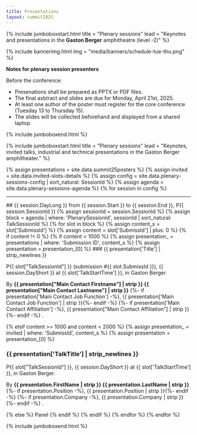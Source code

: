 ```yaml
---
title: Presentations
layout: summit2025
---
```


{% include jumboboxstart.html 
    title = "Plenary sessions"
    lead = "Keynotes and presentations in the <b>Gaston Berger</b> amphitheatre (level -2)"
%}

{% include bannerimg.html
    img = "media/banners/schedule-tue-thu.png"
%}


**Notes for plenary session presenters**

Before the conference:
 - Presenations shall be prepared as PPTX or PDF files.
 - The final asbtract and slides are due for Monday, April 21st, 2025.
 - At least one author of the poster must register for the core
   conference (Tuesday 13 to Thursday 15).
 - The slides will be collected beforehand and displayed from a shared
   laptop.

{% include jumboboxend.html %}

{% include jumboboxstart.html 
    title = "Plenary sessions"
    lead =  "Keynotes, invited talks, industrial and technical presentations in the Gaston Berger amphitheater."
%}

{% assign presentations = site.data.summit25posters %}
{% assign invited = site.data.invited-slots-details %}
{% assign config  = site.data.plenary-sessions-config | sort_natural: SessionId %}
{% assign agenda  = site.data.plenary-sessions-agenda %}
{% for session in config %}
<hr>
## {{ session.DayLong }} from {{ session.Start }} to {{ session.End }}, P{{ session.SessionId }}
{% assign sessionId = session.SessionId %}
{% assign block = agenda | where: 'PlenarySessionId', sessionId | sort_natural: TalkSessionId %}
{% for slot in block %}
{% assign content_s = slot['SubmissId'] %}
{% assign content   = slot['SubmissId'] | plus: 0 %}
{% if content != 0 %}
{% if content < 1000 %}
{% assign presentation_ = presentations | where: 'Submission ID', content_s %}
{% assign presentation  = presentation_[0] %}
### {{ presentation['Title'] | strip_newlines }}

P{{ slot["TalkSessionId"] }} (submission \#{{ slot.SubmissId }}), {{ session.DayShort  }} at {{ slot['TalkStartTime'] }}, in Gaston Berger.

By **{{ presentation["Main Contact Firstname"] | strip }} {{ presentation["Main Contact Lastname"] | strip }}**
{%- if presentation['Main Contact Job Function'] -%}, {{ presentation['Main Contact Job Function'] | strip }}{%- endif -%}
{%- if presentation['Main Contact Affiliation']  -%}, {{ presentation["Main Contact Affiliation"]  | strip }}{%- endif -%}
.

{% elsif content >= 1000 and content < 2000 %}
{% assign presentation_ = invited | where: 'SubmissId', content_s %}
{% assign presentation  = presentation_[0] %}
### {{ presentation['TalkTitle'] | strip_newlines }}

P{{ slot["TalkSessionId"] }}, {{ session.DayShort  }} at {{ slot['TalkStartTime'] }}, in Gaston Berger.

By **{{ presentation.FirstName | strip }} {{ presentation.LastName | strip }}**
{%- if presentation.Position -%}, {{ presentation.Position | strip }}{%- endif -%}
{%- if presentation.Company  -%}, {{ presentation.Company  | strip }}{%- endif -%}
.

{% else %}
Panel
{% endif %}
{% endif %}
{% endfor %}
{% endfor %}

{% include jumboboxend.html %}
